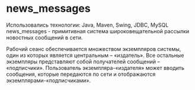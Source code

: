# news_messages
Использовались технологии: Java, Maven, Swing, JDBC, MySQL
news_messages - примитивная система широковещательной рассылки новостных
сообщений в сети.

Рабочий сеанс обеспечивается множеством экземпляров системы, один из которых является
центральным – «издатель». Все остальные экземпляры представляют собой получателей сообщений –
«подписчики». Пользователь экземпляра-«издателя» может вводить сообщения, которые передаются по
сети и отображаются экземплярами-«подписчиками».
